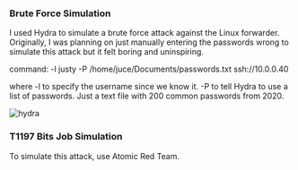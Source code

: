 ### Brute Force Simulation
I used Hydra to simulate a brute force attack against the Linux forwarder. Originally, I was planning on just manually entering the passwords wrong to simulate this attack but it felt boring and uninspiring.

command: -l justy -P /home/juce/Documents/passwords.txt ssh://10.0.0.40

where -l to specify the username since we know it. -P to tell Hydra to use a list of passwords. Just a text file with 200 common passwords from 2020.

![hydra](https://github.com/user-attachments/assets/249295f0-b3d5-4c22-b926-b64d7f95097e)


### T1197 Bits Job Simulation
To simulate this attack, use Atomic Red Team.
